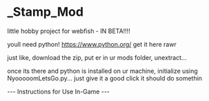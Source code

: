 # _Stamp_Mod
little hobby project for webfish - IN BETA!!!!

youll need python! 
https://www.python.org/
get it here rawr

just like, download the zip, put er in ur mods folder, unextract...

once its there and python is installed on ur machine, initialize using NyooooomLetsGo.py... just give it a good click it should do somethin

--- Instructions for Use In-Game ---

